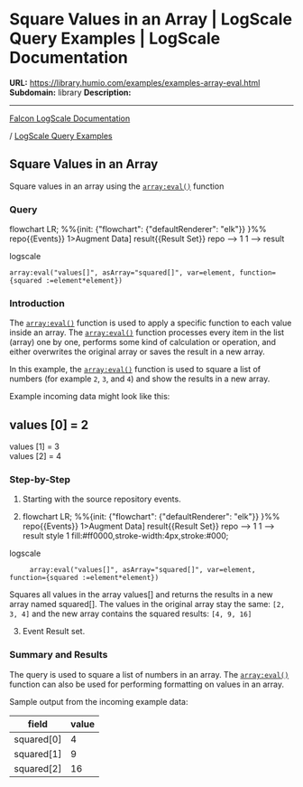 # Square Values in an Array | LogScale Query Examples | LogScale Documentation

**URL:** https://library.humio.com/examples/examples-array-eval.html
**Subdomain:** library
**Description:** 

---

[Falcon LogScale Documentation](https://library.humio.com)

/ [LogScale Query Examples](examples.html)

## Square Values in an Array

Square values in an array using the [`array:eval()`](https://library.humio.com/data-analysis/functions-array-eval.html) function 

### Query

flowchart LR; %%{init: {"flowchart": {"defaultRenderer": "elk"}} }%% repo{{Events}} 1>Augment Data] result{{Result Set}} repo --> 1 1 --> result

logscale
    
    
    array:eval("values[]", asArray="squared[]", var=element, function={squared :=element*element})

### Introduction

The [`array:eval()`](https://library.humio.com/data-analysis/functions-array-eval.html) function is used to apply a specific function to each value inside an array. The [`array:eval()`](https://library.humio.com/data-analysis/functions-array-eval.html) function processes every item in the list (array) one by one, performs some kind of calculation or operation, and either overwrites the original array or saves the result in a new array. 

In this example, the [`array:eval()`](https://library.humio.com/data-analysis/functions-array-eval.html) function is used to square a list of numbers (for example `2`, `3`, and `4`) and show the results in a new array. 

Example incoming data might look like this: 

values [0] = 2  
---  
values [1] = 3  
values [2] = 4  
  
### Step-by-Step

  1. Starting with the source repository events.

  2. flowchart LR; %%{init: {"flowchart": {"defaultRenderer": "elk"}} }%% repo{{Events}} 1>Augment Data] result{{Result Set}} repo --> 1 1 --> result style 1 fill:#ff0000,stroke-width:4px,stroke:#000;

logscale
         
         array:eval("values[]", asArray="squared[]", var=element, function={squared :=element*element})

Squares all values in the array values[] and returns the results in a new array named squared[]. The values in the original array stay the same: `[2, 3, 4]` and the new array contains the squared results: `[4, 9, 16]`

  3. Event Result set.




### Summary and Results

The query is used to square a list of numbers in an array. The [`array:eval()`](https://library.humio.com/data-analysis/functions-array-eval.html) function can also be used for performing formatting on values in an array. 

Sample output from the incoming example data: 

field| value  
---|---  
squared[0]| 4  
squared[1]| 9  
squared[2]| 16

